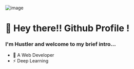 ![image](https://user-images.githubusercontent.com/35291991/90923520-77913680-e40b-11ea-9dd6-4911701249d5.gif)

# 👋 Hey there!! Github Profile !
### I'm Hustler and welcome to my brief intro...
* 📱 A Web Developer 
* ⚡ Deep Learning 
